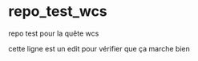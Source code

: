 # repo_test_wcs
repo test pour la quête wcs

cette ligne est un edit pour vérifier que ça marche bien
